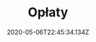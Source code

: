 ---
title: "Opłaty"
date: 2020-05-06T22:45:34.134Z
description: "Opłaty | Kancelaria Notarialna Anna Grygowicz-Haberek Notariusz, Rzeszów"
---